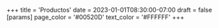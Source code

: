+++
title = 'Productos'
date = 2023-01-01T08:30:00-07:00
draft = false
[params]
    page_color = '#00520D'
    text_color = '#FFFFFF'
+++
